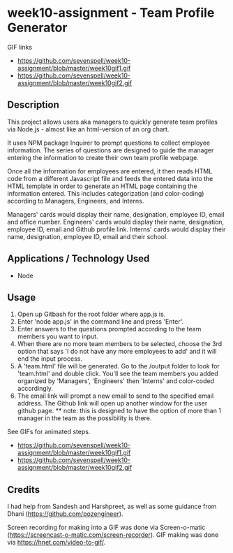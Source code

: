 # week10-assignment - Team Profile Generator

GIF links
+ https://github.com/sevenspell/week10-assignment/blob/master/week10gif1.gif
+ https://github.com/sevenspell/week10-assignment/blob/master/week10gif2.gif

## Description 

This project allows users aka managers to quickly generate team profiles via Node.js - almost like an html-version of an org chart.

It uses NPM package Inquirer to prompt questions to collect employee information. The series of questions are designed to guide the manager entering the information to create their own team profile webpage. 

Once all the information for employees are entered, it then reads HTML code from a different Javascript file and feeds the entered data into the HTML template in order to generate an HTML page containing the information entered. This includes categorization (and color-coding) according to Managers, Engineers, and Interns. 

Managers' cards would display their name, designation, employee ID, email and office number. 
Engineers' cards would display their name, designation, employee ID, email and Github profile link. 
Interns' cards would display their name, designation, employee ID, email and their school.

## Applications / Technology Used
+ Node

## Usage 

1. Open up Gitbash for the root folder where app.js is.
2. Enter 'node app.js' in the command line and press 'Enter'.
3. Enter answers to the questions prompted according to the team members you want to input.
4. When there are no more team members to be selected, choose the 3rd option that says 'I do not have any more employees to add' and it will end the input process.
5. A 'team.html' file will be generated. Go to the /output folder to look for 'team.html' and double click. You'll see the team members you added organized by 'Managers', 'Engineers' then 'Interns' and color-coded accordingly.
6. The email link will prompt a new email to send to the specified email address. The Github link will open up another window for the user github page.
** note: this is designed to have the option of more than 1 manager in the team as the possibility is there.

See GIFs for animated steps.

+ https://github.com/sevenspell/week10-assignment/blob/master/week10gif1.gif
+ https://github.com/sevenspell/week10-assignment/blob/master/week10gif2.gif


## Credits

I had help from Sandesh and Harshpreet, as well as some guidance from Dhani (https://github.com/pozengineer).

Screen recording for making into a GIF was done via Screen-o-matic (https://screencast-o-matic.com/screen-recorder).
GIF making was done via https://hnet.com/video-to-gif/.






